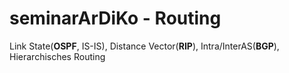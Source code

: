 # seminarArDiKo - Routing
Link State(__OSPF__, IS-IS), Distance Vector(__RIP__), Intra/InterAS(__BGP__), Hierarchisches Routing
